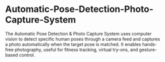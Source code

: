 # Automatic-Pose-Detection-Photo-Capture-System
The Automatic Pose Detection &amp; Photo Capture System uses computer vision to detect specific human poses through a camera feed and captures a photo automatically when the target pose is matched. It enables hands-free photography, useful for fitness tracking, virtual try-ons, and gesture-based control.
